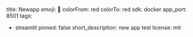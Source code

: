 title: Newapp
emoji: 🚀
colorFrom: red
colorTo: red
sdk: docker
app_port: 8501
tags:
  - streamlit
pinned: false
short_description: new app test
license: mit
